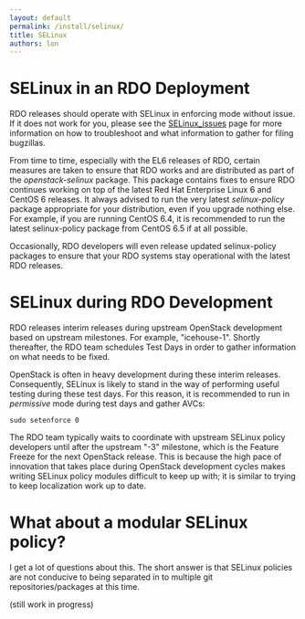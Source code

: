 ```yaml
---
layout: default
permalink: /install/selinux/
title: SELinux
authors: lon
---
```


# SELinux in an RDO Deployment

RDO releases should operate with SELinux in enforcing mode without issue. If it does not work for you, please see the [SELinux_issues](/documentation/selinux-issues/) page for more information on how to troubleshoot and what information to gather for filing bugzillas.

From time to time, especially with the EL6 releases of RDO, certain measures are taken to ensure that RDO works and are distributed as part of the *openstack-selinux* package. This package contains fixes to ensure RDO continues working on top of the latest Red Hat Enterprise Linux 6 and CentOS 6 releases. It always advised to run the very latest *selinux-policy* package appropriate for your distribution, even if you upgrade nothing else. For example, if you are running CentOS 6.4, it is recommended to run the latest selinux-policy package from CentOS 6.5 if at all possible.

Occasionally, RDO developers will even release updated selinux-policy packages to ensure that your RDO systems stay operational with the latest RDO releases.

# SELinux during RDO Development

RDO releases interim releases during upstream OpenStack development based on upstream milestones. For example, "icehouse-1". Shortly thereafter, the RDO team schedules Test Days in order to gather information on what needs to be fixed.

OpenStack is often in heavy development during these interim releases. Consequently, SELinux is likely to stand in the way of performing useful testing during these test days. For this reason, it is recommended to run in *permissive* mode during test days and gather AVCs:

    sudo setenforce 0

The RDO team typically waits to coordinate with upstream SELinux policy developers until after the upstream "-3" milestone, which is the Feature Freeze for the next OpenStack release. This is because the high pace of innovation that takes place during OpenStack development cycles makes writing SELinux policy modules difficult to keep up with; it is similar to trying to keep localization work up to date.

# What about a modular SELinux policy?

I get a lot of questions about this. The short answer is that SELinux policies are not conducive to being separated in to multiple git repositories/packages at this time.

(still work in progress)
